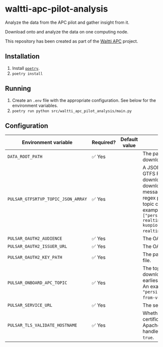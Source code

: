 # waltti-apc-pilot-analysis

Analyze the data from the APC pilot and gather insight from it.

Download onto and analyze the data on one computing node.

This repository has been created as part of the [Waltti APC](https://github.com/tvv-lippu-ja-maksujarjestelma-oy/waltti-apc) project.

## Installation

1. Install [`poetry`](https://python-poetry.org/).
1. `poetry install`

## Running

1. Create an `.env` file with the appropriate configuration.
   See below for the environment variables.
1. `poetry run python src/waltti_apc_pilot_analysis/main.py`

## Configuration

| Environment variable               | Required? | Default value | Description                                                                                                                                                                                                                                                                                                                                                                                                                                   |
| ---------------------------------- | --------- | ------------- | --------------------------------------------------------------------------------------------------------------------------------------------------------------------------------------------------------------------------------------------------------------------------------------------------------------------------------------------------------------------------------------------------------------------------------------------- |
| `DATA_ROOT_PATH`                   | ✅ Yes    |               | The path of the directory where to download the Pulsar messages.                                                                                                                                                                                                                                                                                                                                                                              |
| `PULSAR_GTFSRTVP_TOPIC_JSON_ARRAY` | ✅ Yes    |               | A JSON array of the Pulsar topics for the GTFS Realtime VehiclePosition messages to download. Each of the topics will be downloaded starting from the earliest message that is still locally missing. Topic regex pattern is not used here so that each topic can be downloaded separately. An example value could be `["persistent://tenant/source/gtfs-realtime-vp-fi-kuopio","persistent://tenant/source/gtfs-realtime-vp-fi-jyvaskyla"]`. |
| `PULSAR_OAUTH2_AUDIENCE`           | ✅ Yes    |               | The OAuth 2.0 audience.                                                                                                                                                                                                                                                                                                                                                                                                                       |
| `PULSAR_OAUTH2_ISSUER_URL`         | ✅ Yes    |               | The OAuth 2.0 issuer URL.                                                                                                                                                                                                                                                                                                                                                                                                                     |
| `PULSAR_OAUTH2_KEY_PATH`           | ✅ Yes    |               | The path to the OAuth 2.0 private key JSON file.                                                                                                                                                                                                                                                                                                                                                                                              |
| `PULSAR_ONBOARD_APC_TOPIC`         | ✅ Yes    |               | The topic for the onboard APC messages to download. The download will start from the earliest message that is still locally missing. An example value could be `"persistent://tenant/source/mqtt-apc-from-vehicle"`.                                                                                                                                                                                                                          |
| `PULSAR_SERVICE_URL`               | ✅ Yes    |               | The service URL.                                                                                                                                                                                                                                                                                                                                                                                                                              |
| `PULSAR_TLS_VALIDATE_HOSTNAME`     | ✅ Yes    |               | Whether to validate the hostname on its TLS certificate. This option exists because some Apache Pulsar hosting providers cannot handle Apache Pulsar clients setting this to `true`.                                                                                                                                                                                                                                                          |
